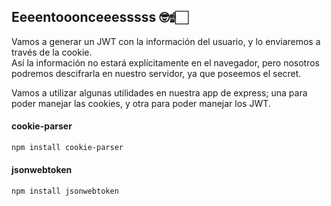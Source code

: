 ## Eeeentooonceeesssss 🤓☝🏻

<p class='text-sm'>
Vamos a generar un JWT con la información del usuario, y lo enviaremos a través de la cookie.<br/>
Así la información no estará explícitamente en el navegador, pero nosotros podremos descifrarla en nuestro servidor, ya que poseemos el secret.
</p>

<p class='text-sm'>
Vamos a utilizar algunas utilidades en nuestra app de express; una para poder manejar las cookies, y otra para poder manejar los JWT.
</p>
<div class='grid grid-cols-2 gap-10'>
<div>
<h4 class='mb-3 font-semibold'>
cookie-parser
</h4>

```bash
npm install cookie-parser
```

</div>
<div>
<h4 class='mb-3 font-semibold'>
jsonwebtoken
</h4>

```bash
npm install jsonwebtoken
```
</div>
</div>